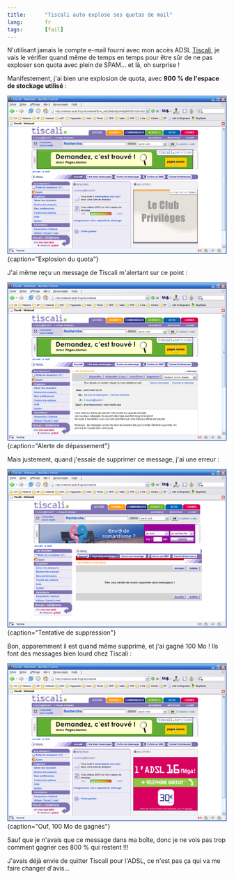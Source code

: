 ```yaml
--- 
title:      "Tiscali auto explose ses quotas de mail" 
lang:       fr 
tags:       [fail]
---
```


N'utilisant jamais le compte e-mail fourni avec mon accès ADSL [Tiscali](http://tiscali.fr/), je vais le vérifier quand même de temps en temps pour être sûr de ne pas exploser son quota avec plein de SPAM… et là, oh surprise !


Manifestement, j'ai bien une explosion de quota, avec **900&nbsp;% de l'espace de stockage utilisé** :

![](tiscali1.png){caption="Explosion du quota"}


J'ai même reçu un message de Tiscali m'alertant sur ce point :

![](tiscali2.png){caption="Alerte de dépassement"}


Mais justement, quand j'essaie de supprimer ce message, j'ai une erreur :

![](tiscali3.png){caption="Tentative de suppression"}


Bon, apparemment il est quand même supprimé, et j'ai gagné 100&nbsp;Mo ! Ils font des messages bien lourd chez Tiscali :

![](tiscali4.png){caption="Ouf, 100 Mo de gagnés"}


Sauf que je n'avais que ce message dans ma boîte, donc je ne vois pas trop comment gagner ces 800&nbsp;% qui restent !!!

J'avais déjà envie de quitter Tiscali pour l'ADSL, ce n'est pas ça qui va me faire changer d'avis…
